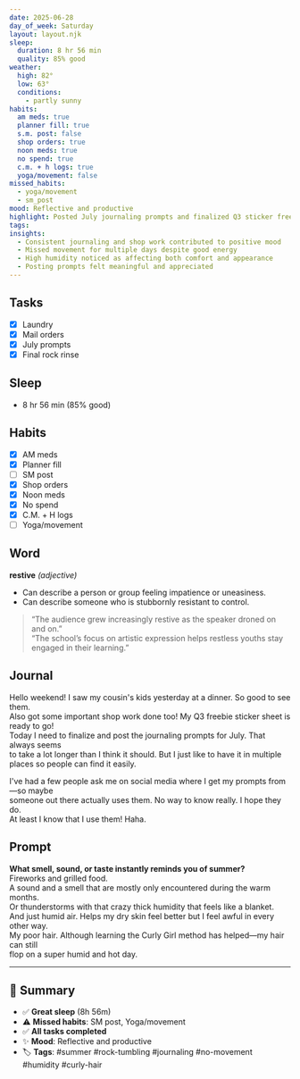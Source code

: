 ```yaml
---
date: 2025-06-28
day_of_week: Saturday
layout: layout.njk
sleep:
  duration: 8 hr 56 min
  quality: 85% good
weather:
  high: 82°
  low: 63°
  conditions:
    - partly sunny
habits:
  am meds: true
  planner fill: true
  s.m. post: false
  shop orders: true
  noon meds: true
  no spend: true
  c.m. + h logs: true
  yoga/movement: false
missed_habits:
  - yoga/movement
  - sm_post
mood: Reflective and productive
highlight: Posted July journaling prompts and finalized Q3 sticker freebie
tags: 
insights:
  - Consistent journaling and shop work contributed to positive mood
  - Missed movement for multiple days despite good energy
  - High humidity noticed as affecting both comfort and appearance
  - Posting prompts felt meaningful and appreciated
---
```


## Tasks
- [x] Laundry  
- [x] Mail orders  
- [x] July prompts  
- [x] Final rock rinse  

## Sleep
- 8 hr 56 min (85% good)

## Habits
- [x] AM meds  
- [x] Planner fill  
- [ ] SM post  
- [x] Shop orders  
- [x] Noon meds  
- [x] No spend  
- [x] C.M. + H logs  
- [ ] Yoga/movement  

## Word
**restive** *(adjective)*  
- Can describe a person or group feeling impatience or uneasiness.  
- Can describe someone who is stubbornly resistant to control.  
> “The audience grew increasingly restive as the speaker droned on and on.”  
> “The school’s focus on artistic expression helps restless youths stay engaged in their learning.”

## Journal
Hello weekend! I saw my cousin's kids yesterday at a dinner. So good to see them.  
Also got some important shop work done too! My Q3 freebie sticker sheet is ready to go!  
Today I need to finalize and post the journaling prompts for July. That always seems  
to take a lot longer than I think it should. But I just like to have it in multiple  
places so people can find it easily.  

I've had a few people ask me on social media where I get my prompts from—so maybe  
someone out there actually uses them. No way to know really. I hope they do.  
At least I know that I use them! Haha.

## Prompt
**What smell, sound, or taste instantly reminds you of summer?**  
Fireworks and grilled food.  
A sound and a smell that are mostly only encountered during the warm months.  
Or thunderstorms with that crazy thick humidity that feels like a blanket.  
And just humid air. Helps my dry skin feel better but I feel awful in every other way.  
My poor hair. Although learning the Curly Girl method has helped—my hair can still  
flop on a super humid and hot day.

---

## 📌 Summary
- ✅ **Great sleep** (8h 56m)  
- ⚠️ **Missed habits**: SM post, Yoga/movement  
- ✅ **All tasks completed**  
- ✨ **Mood**: Reflective and productive  
- 🏷️ **Tags**: #summer #rock-tumbling #journaling #no-movement #humidity #curly-hair